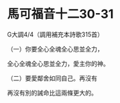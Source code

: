 # 馬可福音十二30-31

G大調4/4（調用補充本詩歌315首）

（一）你要全心全魂全心思並全力，

全心全魂全心思並全力，愛主你的神。

（二）要愛鄰舍如同自己。再沒有

再沒有別的誡命比這兩條更大的。

